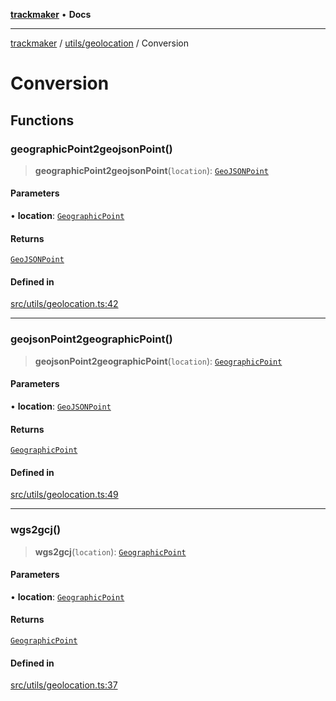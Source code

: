[**trackmaker**](../../../README.md) • **Docs**

***

[trackmaker](../../../modules.md) / [utils/geolocation](../README.md) / Conversion

# Conversion

## Functions

### geographicPoint2geojsonPoint()

> **geographicPoint2geojsonPoint**(`location`): [`GeoJSONPoint`](../README.md#geojsonpoint)

#### Parameters

• **location**: [`GeographicPoint`](../README.md#geographicpoint)

#### Returns

[`GeoJSONPoint`](../README.md#geojsonpoint)

#### Defined in

[src/utils/geolocation.ts:42](https://github.com/Anson2251/trackmaker/blob/79fb765ba97780e527d64c6c60143ef30e165330/src/utils/geolocation.ts#L42)

***

### geojsonPoint2geographicPoint()

> **geojsonPoint2geographicPoint**(`location`): [`GeographicPoint`](../README.md#geographicpoint)

#### Parameters

• **location**: [`GeoJSONPoint`](../README.md#geojsonpoint)

#### Returns

[`GeographicPoint`](../README.md#geographicpoint)

#### Defined in

[src/utils/geolocation.ts:49](https://github.com/Anson2251/trackmaker/blob/79fb765ba97780e527d64c6c60143ef30e165330/src/utils/geolocation.ts#L49)

***

### wgs2gcj()

> **wgs2gcj**(`location`): [`GeographicPoint`](../README.md#geographicpoint)

#### Parameters

• **location**: [`GeographicPoint`](../README.md#geographicpoint)

#### Returns

[`GeographicPoint`](../README.md#geographicpoint)

#### Defined in

[src/utils/geolocation.ts:37](https://github.com/Anson2251/trackmaker/blob/79fb765ba97780e527d64c6c60143ef30e165330/src/utils/geolocation.ts#L37)
